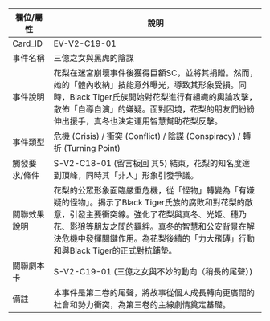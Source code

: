 | 欄位/屬性 | 說明 |
|---|---|
| Card_ID | EV-V2-C19-01 |
| 事件名稱 | 三億之女與黑虎的陰謀 |
| 事件說明 | 花梨在迷宮崩壞事件後獲得巨額SC，並將其捐贈。然而，她的「體內收納」技能意外曝光，導致其形象受損。同時，Black Tiger氏族開始對花梨進行有組織的輿論攻擊，散佈「自導自演」的嫌疑。面對困境，花梨的朋友們紛紛伸出援手，真冬也決定運用智慧幫助花梨反擊。 |
| 事件類型 | 危機 (Crisis) / 衝突 (Conflict) / 陰謀 (Conspiracy) / 轉折 (Turning Point) |
| 觸發要求/條件 | S-V2-C18-01 (留言板回 其5) 結束，花梨的知名度達到頂峰，同時其「非人」形象引發爭議。 |
| 關聯效果說明 | 花梨的公眾形象面臨嚴重危機，從「怪物」轉變為「有嫌疑的怪物」。揭示了Black Tiger氏族的腐敗和對花梨的敵意，引發主要衝突線。強化了花梨與真冬、光姬、穗乃花、影狼等朋友之間的羈絆。真冬的智慧和公安背景在解決危機中發揮關鍵作用。為花梨後續的「力大飛磚」行動和與Black Tiger的正式對抗鋪墊。 |
| 關聯劇本卡 | S-V2-C19-01 (三億之女與不妙的動向（稍長的尾聲）) |
| 備註 | 本事件是第二卷的尾聲，將故事從個人成長轉向更廣闊的社會和勢力衝突，為第三卷的主線劇情奠定基礎。 |
